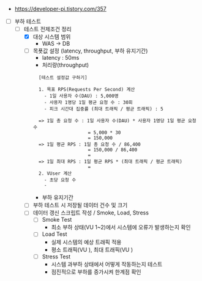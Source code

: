 - https://developer-pi.tistory.com/357
- [ ] 부하 테스트
  - [ ] 테스트 전제조건 정리
    - [X] 대상 시스템 범위
      - WAS → DB
    - [ ] 목푯값 설정 (latency, throughput, 부하 유지기간)
      - latency : 50ms
      - 처리량(throughput)
      ``` text
        [테스트 설정값 구하기]
      
        1. 목표 RPS(Requests Per Second) 계산
          - 1일 사용자 수(DAU) : 5,000명
          - 사용자 1명당 1일 평균 요청 수 : 30회
          - 피크 시간대 집중률 (최대 트래픽 / 평균 트래픽) : 5
        
        => 1일 총 요청 수 : 1일 사용자 수(DAU) * 사용자 1명당 1일 평균 요청 수
                          = 5,000 * 30 
                          = 150,000
        => 1일 평균 RPS : 1일 총 요청 수 / 86,400
                          = 150,000 / 86,400
                          = 
        => 1일 최대 RPS : 1일 평균 RPS * (최대 트래픽 / 평균 트래픽)
                          = 
        2. VUser 계산
          - 초당 요청 수
          - 
      ```
      - 부하 유지기간
    - [ ] 부하 테스트 시 저장될 데이터 건수 및 크기
    - [ ] 데이터 갱신 스크립트 작성 / Smoke, Load, Stress
      - [ ] Smoke Test
        - 최소 부하 상태(VU 1~2)에서 시스템에 오류가 발생하는지 확인
      - [ ] Load Test
        - 실제 시스템의 예상 트래픽 적용
        - 평소 트래픽(VU ), 최대 트래픽(VU )
      - [ ] Stress Test
        - 시스템 과부하 상태에서 어떻게 작동하는지 테스트
        - 점진적으로 부하를 증가시켜 한계점 확인
